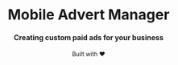 <h1 align="center">
  Mobile Advert Manager
</h1>

<h4 align="center">Creating custom paid ads for your business</h4>
<div align="center">
  <sub>Built with ❤︎ </sub>
</div>
